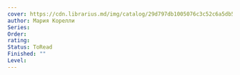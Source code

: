 ```yaml
---
cover: https://cdn.librarius.md/img/catalog/29d797db1005076c3c52c6a5db59f9c1.jpg
author: Мария Корелли
Series: 
Order: 
rating: 
Status: ToRead
Finished: ""
Level:
---
```








